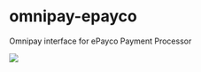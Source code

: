 # omnipay-epayco
Omnipay interface for ePayco Payment Processor

[<img src="https://img.buymeacoffee.com/button-api/?text=Regálame un cafe&emoji=&slug=jonorozcoc&button_colour=FFDD00&fnt_colour=000000&font_family=Poppins&outline_colour=000000&coffee_colour=ffffff">](https://www.buymeacoffee.com/jonorozcoc)
